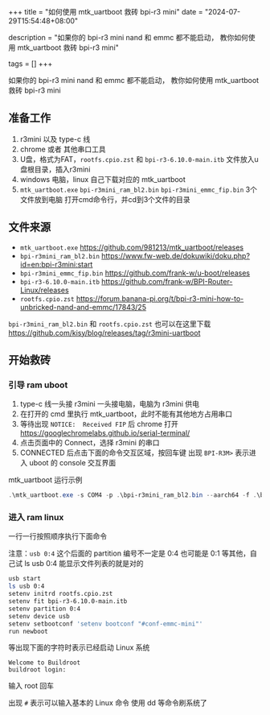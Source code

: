 +++
title = "如何使用 mtk_uartboot 救砖 bpi-r3 mini"
date = "2024-07-29T15:54:48+08:00"

description = "如果你的 bpi-r3 mini nand 和 emmc 都不能启动， 教你如何使用 mtk_uartboot 救砖 bpi-r3 mini"

tags = []
+++

如果你的 bpi-r3 mini nand 和 emmc 都不能启动， 教你如何使用 mtk_uartboot 救砖 bpi-r3 mini

## 准备工作
1. r3mini 以及 type-c 线
2. chrome 或者 其他串口工具
3. U盘，格式为FAT，`rootfs.cpio.zst` 和 `bpi-r3-6.10.0-main.itb` 文件放入u盘根目录，插入r3mini
4. windows 电脑，linux 自己下载对应的  mtk_uartboot
5. `mtk_uartboot.exe`  `bpi-r3mini_ram_bl2.bin` `bpi-r3mini_emmc_fip.bin` 3个文件放到电脑
打开cmd命令行，并cd到3个文件的目录

## 文件来源
* `mtk_uartboot.exe` https://github.com/981213/mtk_uartboot/releases
* `bpi-r3mini_ram_bl2.bin` https://www.fw-web.de/dokuwiki/doku.php?id=en:bpi-r3mini:start
* `bpi-r3mini_emmc_fip.bin` https://github.com/frank-w/u-boot/releases
* `bpi-r3-6.10.0-main.itb` https://github.com/frank-w/BPI-Router-Linux/releases
* `rootfs.cpio.zst` https://forum.banana-pi.org/t/bpi-r3-mini-how-to-unbricked-nand-and-emmc/17843/25

`bpi-r3mini_ram_bl2.bin` 和 `rootfs.cpio.zst` 也可以在这里下载 https://github.com/kisy/blog/releases/tag/r3mini-uartboot

## 开始救砖

### 引导 ram uboot

1. type-c 线一头接 r3mini 一头接电脑，电脑为 r3mini 供电
2. 在打开的 cmd 里执行 mtk_uartboot，此时不能有其他地方占用串口
3. 等待出现 `NOTICE:  Received FIP` 后 chrome 打开 https://googlechromelabs.github.io/serial-terminal/
4. 点击页面中的 Connect，选择 r3mini 的串口
5. CONNECTED 后点击下面的命令交互区域，按回车键 出现 `BPI-R3M>` 表示进入 uboot 的 console 交互界面

mtk_uartboot 运行示例
```powershell
.\mtk_uartboot.exe -s COM4 -p .\bpi-r3mini_ram_bl2.bin --aarch64 -f .\bpi-r3mini_emmc_fip.bin
```

### 进入 ram linux

一行一行按照顺序执行下面命令

注意：`usb 0:4` 这个后面的 partition 编号不一定是 0:4 也可能是 0:1 等其他，自己试 ls usb 0:4 能显示文件列表的就是对的

```sh
usb start
ls usb 0:4
setenv initrd rootfs.cpio.zst
setenv fit bpi-r3-6.10.0-main.itb
setenv partition 0:4
setenv device usb
setenv setbootconf 'setenv bootconf "#conf-emmc-mini"'
run newboot
```

等出现下面的字符时表示已经启动 Linux 系统
```
Welcome to Buildroot
buildroot login:
```
输入 root 回车

出现 `#` 表示可以输入基本的 Linux 命令
使用 dd 等命令刷系统了

